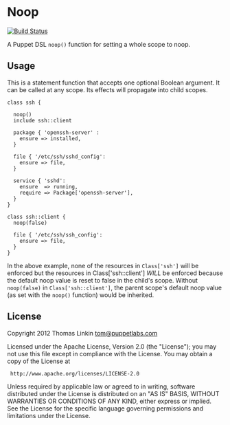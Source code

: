 # Noop

[![Build Status](https://travis-ci.org/trlinkin/trlinkin-noop.png?branch=master)](https://travis-ci.org/trlinkin/trlinkin-noop)

A Puppet DSL `noop()` function for setting a whole scope to noop.

## Usage

This is a statement function that accepts one optional Boolean argument. It can be called at any
scope. Its effects will propagate into child scopes.

```puppet
class ssh {

  noop()
  include ssh::client

  package { 'openssh-server' :
    ensure => installed,
  }

  file { '/etc/ssh/sshd_config':
    ensure => file,
  }

  service { 'sshd':
    ensure  => running,
    require => Package['openssh-server'],
  }
}

class ssh::client {
  noop(false)

  file { '/etc/ssh/ssh_config':
    ensure => file,
  }
}
```

In the above example, none of the resources in `Class['ssh']` will be enforced
but the resources in Class['ssh::client'] *WILL* be enforced because the
default noop value is reset to false in the child's scope. Without `noop(false)`
in `Class['ssh::client']`, the parent scope's default noop value (as set with the `noop()`
function) would be inherited.



## License

   Copyright 2012 Thomas Linkin <tom@puppetlabs.com>

   Licensed under the Apache License, Version 2.0 (the "License");
   you may not use this file except in compliance with the License.
   You may obtain a copy of the License at

     http://www.apache.org/licenses/LICENSE-2.0

   Unless required by applicable law or agreed to in writing, software
   distributed under the License is distributed on an "AS IS" BASIS,
   WITHOUT WARRANTIES OR CONDITIONS OF ANY KIND, either express or implied.
   See the License for the specific language governing permissions and
   limitations under the License.
